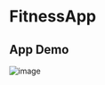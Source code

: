 # FitnessApp
## App Demo



![image](https://github.com/Sanket1909/Fitness-Arena/blob/master/FitnessArena/Assets.xcassets/Fitness%20App.gif)

